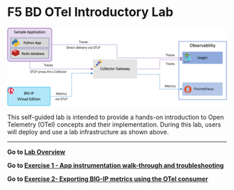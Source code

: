 F5 BD OTel Introductory Lab
============================================================================

<img src="images/labenv.png" alt="Where's my Image!">

This self-guided lab is intended to provide a hands-on introduction to Open Telemetry (OTel) concepts and their implementation.  During this lab, users will deploy and use a lab infrastructure as shown above.

---
**Go to [Lab Overview](docs/overview.md)**

**Go to [Exercise 1 - App instrumentation walk-through and troubleshooting](docs/ex1.md)**

**Go to [Exercise 2- Exporting BIG-IP metrics using the OTel consumer](docs/ex2.md)**